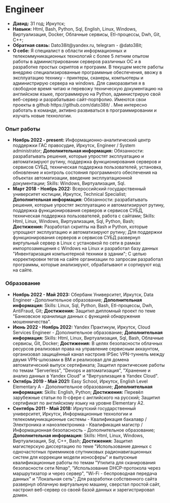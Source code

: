 # Engineer
<p>
    <ul>
        <li><strong>Давид:</strong> 31 год; Иркутск;</li>
        <li><strong>Навыки:</strong> Html, Bash, Python, Sql, English, Linux, Windows, Виртуализация, Docker, Облачные сервисы, Etl-процессы, Dwh, Git, C++;</li>
        <li><strong>Обратная связь:</strong> Dato38it@yandex.ru, telegram - @dato38it;</li>
        <li><strong>О себе:</strong> Я специалист в области информационных и телекоммуникационных технологий с более 5 летним опытом работы в администрировании серверов различных ОС и в разработке простых скриптов и программ. В текущем месте работы внедряю специализированные программные обеспечения, ввожу в эксплуатацию технику - принтеры, сканеры, компьютеры и администрирую сервера на windows. Для саморазвития я в свободное время читаю и перевожу техническую документацию на английском языке, программирую на Python, администрирую свой веб-сервер и разрабатываю сайт-портфолио. Имеются свои проекты в github https://github.com/dato38it/ . Мне интересно работать в команде, активно развиваться в программировании и изучать новые технологии.</li>     
    </ul>
</p>
<p>
<h3>Опыт работы</h3>
<ul>
    <li><strong>Ноябрь 2022 - present:</strong> Информационно-аналитический центр поддержки ГАС правосудие, Иркутск, Engineer / System administrator; 
    <strong>Дополнительная информация:</strong> Обязанности: разрабатывать решения, которые упростят эксплуатацию и автоматизируют рутину, поддержка функционирования серверов и сервисов СУБД, техническая поддержка пользователей, установка, обновление и контроль состояния программного обеспечения на объектах автоматизации, введение эксплуатационной документации; Skills: Windows, Виртуализация, Sql.</li> 
    <li><strong>Март 2018 - Ноябрь 2022:</strong> Всероссийский государственный университет юстиции, Иркутск, Technical Specialist;
    <strong>Дополнительная информация:</strong> Обязанности: разрабатывать решения, которые упростят эксплуатацию и автоматизируют рутину, поддержка функционирования серверов и сервисов СУБД, техническая поддержка пользователей, работа с сайтами; Skills: Html, Linux, Windows, Виртуализация, Sql, Python, Bash; 
    <strong>Достижения:</strong> Разработал скрипты на Bash и Python, которые упрощают эксплуатацию и автоматизируют рутину; Для поддержки функционирования серверов и сервисов СУБД развернул виртульный сервер в Linux с установкой по сети в рамках импортозамещения с Windows на Linux и разработал базу данных "Инвентаризация компьютерной техники в здании"; С целью корректировки тегов на сайте организации по запросам разработал программы, которые анализируют, обрабатывают и сортируют код на сайте.</li> 
</ul>
<h3>Образование</h3>
<ul>
    <li><strong>Ноябрь 2022 - Май 2023:</strong> Сбербанк Университет, Иркутск, Data Engineer -Дополнительное образование; <strong>Дополнительная информация:</strong> Skills: Linux, Sql, Python, Bash, Etl-процессы, Dwh, AntiFraud, Git; <strong>Достижения:</strong> Защитил дипломный проект по теме "Банковское хранилище данных с функцией обнаружения мошенничества".</li> 
    <li><strong>Июнь 2022 - Ноябрь 2022:</strong> Yandex Практикум, Иркутск, Cloud Services Engineer - Дополнительное образование; <strong>Дополнительная информация:</strong> Skills: Html, Linux, Виртуализация, Sql, Bash, Облачные сервисы, Git, Docker; <strong>Достижения:</strong> В целях безопасности облачных ресурсов реализовал права на управление сервисным аккаунтом, организовал защищённый канал настроив IPSec VPN-туннель между двумя VPN-шлюзами в ВМ и реализовал для домена автоматический выпуск сертификата; Защитил практические работы по темам "Serverless", "Devops и автоматизация", "Хранение и анализ данных в Yandex Cloud" и "Виртуализация в Yandex Cloud".</li> 
    <li><strong>Октябрь 2019 - Май 2021:</strong> Easy School, Иркутск, English Level Elementary A - Дополнительное образование; <strong>Дополнительная информация:</strong> Skills: English, Python; <strong>Достижения:</strong> Перевёл зарубежные статьи по It-сфере с английского на русский; Защитил сертификат по английскому языку на уровне Elementary A2.</li> 
    <li><strong>Сентябрь 2011 - Май 2018:</strong> Иркутский государственный университет, Иркутск, Информационные технологии и телекоммуникационные системы - Квалификация бакалавр / Электроника и наноэлектроника - Квалификация магистр / Информационная безопасность - Дополнительное образование; <strong>Дополнительная информация:</strong> Skills: Html, Linux, Windows, Виртуализация, Sql, C++, Bash; <strong>Достижения:</strong> Защитил магистерскую диссертацию по теме "Использование данных с одночастотных приемников спутниковых радионавигационных систем для коррекции модели ионосферы" и выпускные квалификационные работы по темам "Утилита для сканирования безопасности сети Nmap", "Использование DHCP-протокола через маршрутизатор и через сервер", "Wi-Fi - беспроводная передача данных" и "Локальная сеть"; Для разработки собственного сайта развернул облачную виртуальную машину, сверстал простой сайт, настроил веб-сервер со своей базой данных и зарегистрировал домен.</li> 
</ul>
